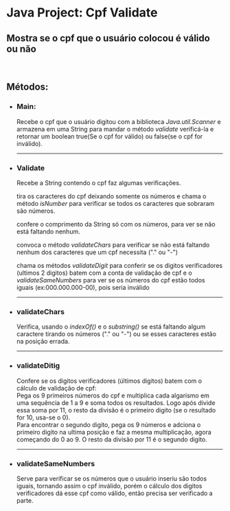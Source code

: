 <h1>Java Project: Cpf Validate</h1>
<h2>Mostra se o cpf que o usuário colocou é válido ou não</h2>
<br/>
<h2> Métodos: </h2>
<ul>
    <li>
    <h3>Main:</h3>
    <p>Recebe o cpf que o usuário digitou com a biblioteca <i>Java.util.Scanner</i> e armazena em uma String para mandar o método <i>validate</i> verificá-la e retornar um boolean true(Se o cpf for válido) ou false(se o cpf for inválido).</p>
    </li>
    <hr/>
    <li>
    <h3>Validate</h3>
    <p>Recebe a String contendo o cpf faz algumas verificações.</p>
    <p>tira os caracteres do cpf deixando somente os números e chama o método <i>isNumber</i> para verificar se todos os caracteres que sobraram são números.</p>
    <p>confere o comprimento da String só com os números, para ver se não está faltando nenhum.</p>
    <p>convoca o método <i>validateChars</i> para verificar se não está faltando nenhum dos caracteres que um cpf necessita ("." ou "-")</p>
    <p>chama os métodos <i>validateDigit</i> para conferir se os digitos verificadores (ultimos 2 digitos) batem com a conta de validação de cpf e o <i>validateSameNumbers</i> para ver se os números do cpf estão todos iguais (ex:000.000.000-00), pois seria inválido</p>
    </li>
    <hr/>
    <li>
    <h3>validateChars</h3>
    <p>Verifica, usando o <i>indexOf()</i> e o <i>substring()</i> se está faltando algum caractere tirando os números ("." ou "-") ou se esses caracteres estão na posição errada.</p>
    </li>
    <hr/>
    <li>
    <h3>validateDitig</h3>
    <p>Confere se os digitos verificadores (últimos digitos) batem com o cálculo de validação de cpf: <br/>
    Pega os 9 primeiros números do cpf e multiplica cada algarismo em uma sequência de 1 a 9 e soma todos os resultados. Logo após divide essa soma por 11, o resto da divisão é o primeiro digito (se o resultado for 10, usa-se o 0).<br/>
    Para encontrar o segundo digito, pega os 9 números e adciona o primeiro digito na ultima posição e faz a mesma multiplicação, agora começando do 0 ao 9. O resto da divisão por 11 é o segundo digito.
    </p>
    </li>
    <hr/>
    <li>
    <h3>validateSameNumbers</h3>
    <p>Serve para verificar se os números que o usuário inseriu são todos iguais, tornando assim o cpf inválido, porém o cálculo dos digitos verificadores dá esse cpf como válido, então precisa ser verificado a parte.</p>
    </li>
</ul>
